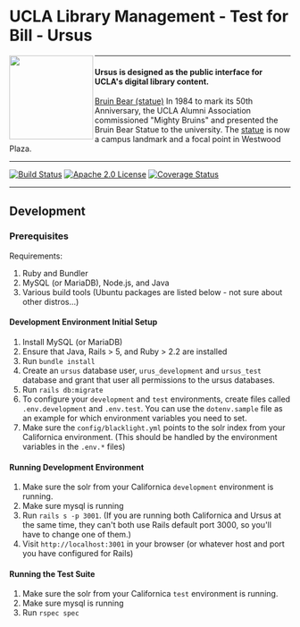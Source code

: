 # UCLA Library Management - Test for Bill - Ursus

<img align="left" width="150" src="http://digital2.library.ucla.edu/imageResize.do?contentFileId=78999&scaleFactor=0.4">

---

#### Ursus is designed as the public interface for UCLA's digital library content.

[Bruin Bear (statue)](http://digital2.library.ucla.edu/viewItem.do?ark=21198/zz0009b6bm)
In 1984 to mark its 50th Anniversary, the UCLA Alumni Association commissioned "Mighty Bruins" and presented the Bruin Bear Statue to the university. The [statue](http://www.publicartinla.com/UCLAArt/bruin_bear.html) is now a campus landmark and a focal point in Westwood Plaza.

---

[![Build Status](https://travis-ci.org/UCLALibrary/ursus.svg?branch=master)](https://travis-ci.org/UCLALibrary/ursus)
[![Apache 2.0 License](http://img.shields.io/badge/APACHE2-license-blue.svg)](./LICENSE)
[![Coverage Status](https://coveralls.io/repos/github/UCLALibrary/ursus/badge.svg?branch=ci%2Fadd-coveralls)](https://coveralls.io/github/UCLALibrary/ursus?branch=ci%2Fadd-coveralls)

---

## Development

### Prerequisites

Requirements:
1. Ruby and Bundler
1. MySQL (or MariaDB), Node.js, and Java
1. Various build tools (Ubuntu packages are listed below - not sure about other
   distros...)

#### Development Environment Initial Setup

1. Install MySQL (or MariaDB)
1. Ensure that Java, Rails > 5, and Ruby > 2.2 are installed
1. Run `bundle install`
1. Create an `ursus` database user, `urus_development` and `ursus_test` database and grant that user
   all permissions to the ursus databases.
1. Run `rails db:migrate`
1. To configure your `development` and `test` environments, create files called `.env.development` and `.env.test`.  You can use the `dotenv.sample` file as an example for which environment variables you need to set.
1. Make sure the `config/blacklight.yml` points to the solr index from your Californica environment. (This should be handled by the environment variables in the `.env.*` files)

#### Running Development Environment

1. Make sure the solr from your Californica `development` environment is running.
1. Make sure mysql is running
1. Run `rails s -p 3001`.  (If you are running both Californica and Ursus at the same time, they can't both use Rails default port 3000, so you'll have to change one of them.)
1. Visit `http://localhost:3001` in your browser (or whatever host and port you have configured for Rails)

#### Running the Test Suite

1. Make sure the solr from your Californica `test` environment is running.
1. Make sure mysql is running
1. Run `rspec spec`
